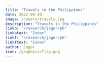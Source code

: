 ```yaml
---
title: "Travels in the Philippines"
date: 2022-04-30
image: /covers/travels.jpg
description: "Travels in the Philippines"
linkb: "/research/jagor/ph"
linkbtext: "Index"
linkf: "/research/jagor/ph"
linkftext: "Index"
author: Jagor
icon: /graphics/flag.png
---
```

